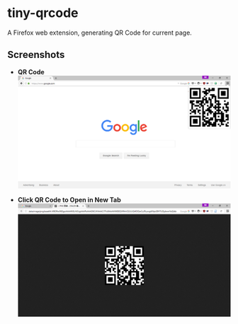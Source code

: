 ﻿# tiny-qrcode

A Firefox web extension, generating QR Code for current page.

## Screenshots

- **QR Code**
  ![QR Code](./screenshots/1.png "QR Code")

- **Click QR Code to Open in New Tab**
  ![QR Code in New Tab](./screenshots/2.png "QR Code in New Tab")
